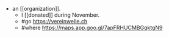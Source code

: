 - an [[organization]].
  - I [[donated]] during November.
  - #go https://vereinwelle.ch
  - #where https://maps.app.goo.gl/7apFRHUCMBGqktgN9